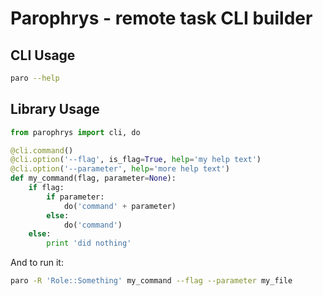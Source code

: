 # Parophrys - remote task CLI builder

## CLI Usage

```bash
paro --help
```

## Library Usage

```python
from parophrys import cli, do

@cli.command()
@cli.option('--flag', is_flag=True, help='my help text')
@cli.option('--parameter', help='more help text')
def my_command(flag, parameter=None):
    if flag:
        if parameter:
            do('command' + parameter)
        else:
            do('command')
    else:
        print 'did nothing'
```

And to run it:

```bash
paro -R 'Role::Something' my_command --flag --parameter my_file
```
